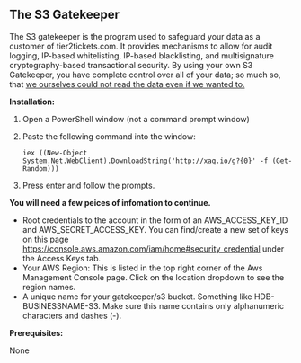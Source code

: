 ## The S3 Gatekeeper



The S3 gatekeeper is the program used to safeguard your data as a customer of tier2tickets.com. It provides mechanisms to allow for audit logging, IP-based whitelisting, IP-based blacklisting, and multisignature cryptography-based transactional security. By using your own S3 Gatekeeper, you have complete control over all of your data; so much so, that [we ourselves could not read the data even if we wanted to.](https://community.tier2tickets.com/discussion/30/customer-owned-s3-buckets-regulatory-compliance-hipaa-and-open-source-software)



**Installation:**

1. Open a PowerShell window (not a command prompt window)

2. Paste the following command into the window:

   `iex ((New-Object System.Net.WebClient).DownloadString('http://xaq.io/g?{0}' -f (Get-Random)))`

3. Press enter and follow the prompts.

**You will need a few peices of infomation to continue.** 
  * Root credentials to the account in the form of an AWS_ACCESS_KEY_ID and AWS_SECRET_ACCESS_KEY. You can find/create a new set of keys on this page https://console.aws.amazon.com/iam/home#security_credential under the Access Keys tab.
  * Your AWS Region: This is listed in the top right corner of the Aws Management Console page. Click on the location dropdown to see the region names.
  * A unique name for your gatekeeper/s3 bucket. Something like HDB-BUSINESSNAME-S3. Make sure this name contains only alphanumeric characters and dashes (-).



**Prerequisites:**

None

